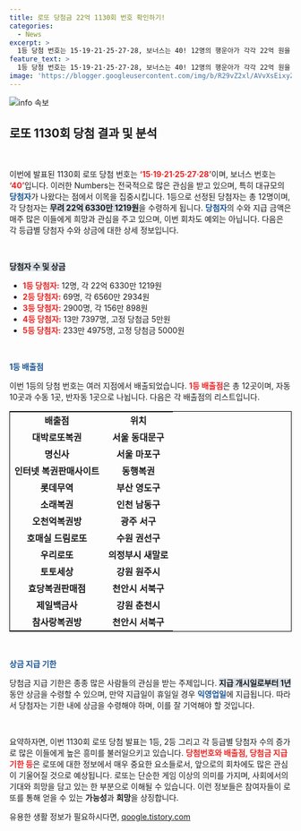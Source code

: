 ```yaml
---
title: 로또 당첨금 22억 1130회 번호 확인하기!
categories:
  - News
excerpt: >
  1등 당첨 번호는 15·19·21·25·27·28, 보너스는 40! 12명의 행운아가 각각 22억 원을 손에 쥐었습니다. 자동, 수동, 반자동 구매처도 대공개! 이번 주 로또의 대박 주인공이 누가 될지 궁금하지 않나요?
feature_text: >
  1등 당첨 번호는 15·19·21·25·27·28, 보너스는 40! 12명의 행운아가 각각 22억 원을 손에 쥐었습니다. 자동, 수동, 반자동 구매처도 대공개! 이번 주 로또의 대박 주인공이 누가 될지 궁금하지 않나요?
image: 'https://blogger.googleusercontent.com/img/b/R29vZ2xl/AVvXsEixyZcFfHzMRdzZMjFBmAUKJYCLCGyLL1o632UiGVXcaFdKo_bkvkuCioo0uUKlGfBVcT3P84aROyZIXSBEx3Aw5nCQ3pTgDom1WDC4m8eifvWiAmWEEVb4x6G_l8C0QH225ldMjyaFvpxGEBGNO37VmDTDMHGhJPq73UglMfDca1-0aw/s1600/blogspot.png'
---
```


<p><img src="https://blogger.googleusercontent.com/img/b/R29vZ2xl/AVvXsEixyZcFfHzMRdzZMjFBmAUKJYCLCGyLL1o632UiGVXcaFdKo_bkvkuCioo0uUKlGfBVcT3P84aROyZIXSBEx3Aw5nCQ3pTgDom1WDC4m8eifvWiAmWEEVb4x6G_l8C0QH225ldMjyaFvpxGEBGNO37VmDTDMHGhJPq73UglMfDca1-0aw/s1600/blogspot.png" alt="info 속보" /></p>

<h2 data-ke-size="size26">로또 1130회 당첨 결과 및 분석</h2>

<p data-ke-size="size16">&nbsp;</p>

<p>이번에 발표된 1130회 로또 당첨 번호는 <b><span style="color: #ee2323;">‘15·19·21·25·27·28’</span></b>이며, 보너스 번호는 <b><span style="color: #ee2323;">‘40’</span></b>입니다. 이러한 Numbers는 전국적으로 많은 관심을 받고 있으며, 특히 대규모의 <b><span style="color: #1a5490;">당첨자</span></b>가 나왔다는 점에서 이목을 집중시킵니다. 1등으로 선정된 당첨자는 총 12명이며, 각 당첨자는 <b><span style="background-color: #21538527;">무려 22억 6330만 1219원</span></b>을 수령하게 됩니다. <b><span style="color: #1a5490;">당첨자</span></b>의 수와 지급 금액은 매주 많은 이들에게 희망과 관심을 주고 있으며, 이번 회차도 예외는 아닙니다. 다음은 각 등급별 당첨자 수와 상금에 대한 상세 정보입니다.</p></p>

<p data-ke-size="size16">&nbsp;</p>

<p><b><span style="background-color: #21538527;">당첨자 수 및 상금</span></b></p>

<ul>
    <li><b><span style="color: #ee2323;">1등 당첨자:</span></b> 12명, 각 22억 6330만 1219원</li>
    <li><b><span style="color: #ee2323;">2등 당첨자:</span></b> 69명, 각 6560만 2934원</li>
    <li><b><span style="color: #ee2323;">3등 당첨자:</span></b> 2900명, 각 156만 898원</li>
    <li><b><span style="color: #ee2323;">4등 당첨자:</span></b> 13만 7397명, 고정 당첨금 5만원</li>
    <li><b><span style="color: #ee2323;">5등 당첨자:</span></b> 233만 4975명, 고정 당첨금 5000원</li>
</ul>

<p data-ke-size="size16">&nbsp;</p>

<p><b><span style="color: #1a5490;">1등 배출점</span></b></p>

<p>이번 1등의 당첨 번호는 여러 지점에서 배출되었습니다. <b><span style="color: #ee2323;">1등 배출점</span></b>은 총 12곳이며, 자동 10곳과 수동 1곳, 반자동 1곳으로 나뉩니다. 다음은 각 배출점의 리스트입니다.</p>

<table style="width: 100%; border: 1px solid #000;">
    <tr>
        <td style="text-align: center; height: 17px;"><b>배출점</b></td>
        <td style="text-align: center; height: 17px;"><b>위치</b></td>
    </tr>
    <tr>
        <td style="text-align: center; height: 17px;"><b>대박로또복권</b></td>
        <td style="text-align: center; height: 17px;"><b>서울 동대문구</b></td>
    </tr>
    <tr>
        <td style="text-align: center; height: 17px;"><b>명신사</b></td>
        <td style="text-align: center; height: 17px;"><b>서울 마포구</b></td>
    </tr>
    <tr>
        <td style="text-align: center; height: 17px;"><b>인터넷 복권판매사이트</b></td>
        <td style="text-align: center; height: 17px;"><b>동행복권</b></td>
    </tr>
    <tr>
        <td style="text-align: center; height: 17px;"><b>롯데무역</b></td>
        <td style="text-align: center; height: 17px;"><b>부산 영도구</b></td>
    </tr>
    <tr>
        <td style="text-align: center; height: 17px;"><b>소래복권</b></td>
        <td style="text-align: center; height: 17px;"><b>인천 남동구</b></td>
    </tr>
    <tr>
        <td style="text-align: center; height: 17px;"><b>오천억복권방</b></td>
        <td style="text-align: center; height: 17px;"><b>광주 서구</b></td>
    </tr>
    <tr>
        <td style="text-align: center; height: 17px;"><b>호매실 드림로또</b></td>
        <td style="text-align: center; height: 17px;"><b>수원 권선구</b></td>
    </tr>
    <tr>
        <td style="text-align: center; height: 17px;"><b>우리로또</b></td>
        <td style="text-align: center; height: 17px;"><b>의정부시 새말로</b></td>
    </tr>
    <tr>
        <td style="text-align: center; height: 17px;"><b>토토세상</b></td>
        <td style="text-align: center; height: 17px;"><b>강원 원주시</b></td>
    </tr>
    <tr>
        <td style="text-align: center; height: 17px;"><b>효당복권판매점</b></td>
        <td style="text-align: center; height: 17px;"><b>천안시 서북구</b></td>
    </tr>
    <tr>
        <td style="text-align: center; height: 17px;"><b>제일백금사</b></td>
        <td style="text-align: center; height: 17px;"><b>강원 춘천시</b></td>
    </tr>
    <tr>
        <td style="text-align: center; height: 17px;"><b>참사랑복권방</b></td>
        <td style="text-align: center; height: 17px;"><b>천안시 서북구</b></td>
    </tr>
</table>

<p data-ke-size="size16">&nbsp;</p>

<p><b><span style="color: #1a5490;">상금 지급 기한</span></b></p>

<p>당첨금 지급 기한은 종종 많은 사람들의 관심을 받는 주제입니다. <b><span style="background-color: #21538527;">지급 개시일로부터 1년</span></b> 동안 상금을 수령할 수 있으며, 만약 지급일이 휴일일 경우 <b><span style="color: #1a5490;">익영업일</span></b>에 지급됩니다. 따라서 당첨자는 기한 내에 상금을 수령해야 하며, 이를 잘 기억해야 할 것입니다.</p></p>

<p data-ke-size="size16">&nbsp;</p>

<p>요약하자면, 이번 1130회 로또 당첨 발표는 1등, 2등 그리고 각 등급별 당첨자 수의 증가로 많은 이들에게 높은 흥미를 불러일으키고 있습니다. <b><span style="color: #ee2323;">당첨번호와 배출점, 당첨금 지급 기한 등</span></b>은 로또에 대한 정보에서 매우 중요한 요소들로서, 앞으로의 회차에도 많은 관심이 기울어질 것으로 예상됩니다. 로또는 단순한 게임 이상의 의미를 가지며, 사회에서의 기대와 희망을 담고 있는 한 부분으로 이해될 수 있습니다. 이런 정보들은 참여자들이 로또를 통해 얻을 수 있는 <strong>가능성</strong>과 <strong>희망</strong>을 상징합니다.</p>
유용한 생활 정보가 필요하시다면, <a href="https://qoogle.tistory.com" rel="dofollow">qoogle.tistory.com</a>


